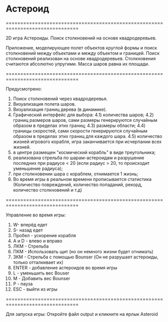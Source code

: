 # Астероид
===============================================================================

2D игра Астероиды. Поиск столкновений на основе квадродеревьев.

Приложение, моделирующее полет объектов круглой формы и поиск столкновений между объектами и между объектом и границей. Поиск столкновений реализован на основе квадродеревьев. 
Столкновения считаются абсолютно упругими. Масса шаров равна их площади.

===============================================================================

Предусмотрено:

1) Поиск столкновений через квадродеревья.
2) Визуализация полета шаров.
3) Визуализация границ дерева (в динамике).
4) Графический интерфейс для выбора:
      4.1) количества шаров;
      4.2) границ размеров шаров, сами размеры генерируются случайным образом в пределах этих границ;
      4.3) размеры области;
      4.4) границы скоростей, сами скорости генерируются случайным образом в пределах этих границ для каждого шара.
      4.5) количество жизней игрового корабля, игра заканчивается при исчерпании всех жизней.
5) в центре размещен "космический корабль" в виде треугольника;
6) реализована стрельба по шарам-астероидам и разрушение последних при радиусе < 20 (если радиус > 20, то происходит уменьшение радиуса);
7) при столкновении шара с кораблем, отнимается 1 жизнь;
8) Во время игры в реальном времени прописывается статистика (Количество повреждений, количество попаданий, рекорд, количество столкновений и т.д)

===============================================================================

Управление во время игры: 
1. W- вперёд едет
2. S- назад едет
3. Пробел - ускорение корабля
4. A и D - влево и вправо
5. ЛКМ - Стрельба
6. ПКМ - Использовать щит (но он немного жизни будет отнимать)
7. 3КМ - Стрельба с помощью Bounser (Он не разрушает астероиды, только отталкивает их)
8. ENTER - добавление астероидов во время игры
9. L - уменьшить вес Bouser
10. M - Добавить вес Bounser
11. P - пауза
12. ESC - выйти из игры

===============================================================================

Для запуска игры:
Откройте файл output и кликните на ярлык Asteroid
